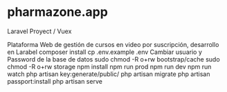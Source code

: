 # pharmazone.app

Laravel Proyect / Vuex

Plataforma Web de gestión de cursos en video por suscripción, desarrollo en Larabel
composer install
cp .env.example .env
Cambiar usuario y Password de la base de datos
sudo chmod -R o+rw bootstrap/cache
sudo chmod -R o+rw storage
npm install
npm run prod
npm run dev
npm run watch
php artisan key:generate/public/
php artisan migrate
php artisan passport:install
php artisan serve